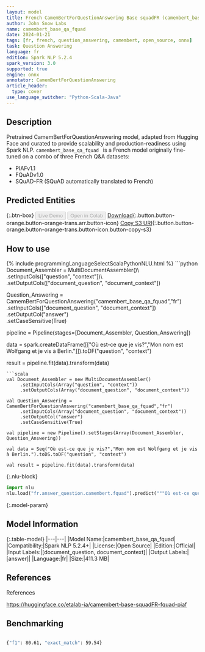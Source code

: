 ```yaml
---
layout: model
title: French CamemBertForQuestionAnswering Base squadFR (camembert_base_qa_fquad)
author: John Snow Labs
name: camembert_base_qa_fquad
date: 2024-01-21
tags: [fr, french, question_answering, camembert, open_source, onnx]
task: Question Answering
language: fr
edition: Spark NLP 5.2.4
spark_version: 3.0
supported: true
engine: onnx
annotator: CamemBertForQuestionAnswering
article_header:
  type: cover
use_language_switcher: "Python-Scala-Java"
---
```


## Description

Pretrained CamemBertForQuestionAnswering model, adapted from Hugging Face and curated to provide scalability and production-readiness using Spark NLP. `camembert_base_qa_fquad ` is a French model originally fine-tuned on a combo of three French Q&A datasets:

- PIAFv1.1
- FQuADv1.0
- SQuAD-FR (SQuAD automatically translated to French)

## Predicted Entities



{:.btn-box}
<button class="button button-orange" disabled>Live Demo</button>
<button class="button button-orange" disabled>Open in Colab</button>
[Download](https://s3.amazonaws.com/auxdata.johnsnowlabs.com/public/models/camembert_base_qa_fquad_fr_5.2.4_3.0_1705871532718.zip){:.button.button-orange.button-orange-trans.arr.button-icon}
[Copy S3 URI](s3://auxdata.johnsnowlabs.com/public/models/camembert_base_qa_fquad_fr_5.2.4_3.0_1705871532718.zip){:.button.button-orange.button-orange-trans.button-icon.button-copy-s3}

## How to use



<div class="tabs-box" markdown="1">
{% include programmingLanguageSelectScalaPythonNLU.html %}
```python
Document_Assembler = MultiDocumentAssembler()\
     .setInputCols(["question", "context"])\
     .setOutputCols(["document_question", "document_context"])

Question_Answering = CamemBertForQuestionAnswering("camembert_base_qa_fquad","fr")\
     .setInputCols(["document_question", "document_context"])\
     .setOutputCol("answer")\
     .setCaseSensitive(True)

pipeline = Pipeline(stages=[Document_Assembler, Question_Answering])

data = spark.createDataFrame([["Où est-ce que je vis?","Mon nom est Wolfgang et je vis à Berlin."]]).toDF("question", "context")

result = pipeline.fit(data).transform(data)
```
```scala
val Document_Assembler = new MultiDocumentAssembler()
     .setInputCols(Array("question", "context"))
     .setOutputCols(Array("document_question", "document_context"))

val Question_Answering = CamemBertForQuestionAnswering("camembert_base_qa_fquad","fr")
     .setInputCols(Array("document_question", "document_context"))
     .setOutputCol("answer")
     .setCaseSensitive(True)

val pipeline = new Pipeline().setStages(Array(Document_Assembler, Question_Answering))

val data = Seq("Où est-ce que je vis?","Mon nom est Wolfgang et je vis à Berlin.").toDS.toDF("question", "context")

val result = pipeline.fit(data).transform(data)
```

{:.nlu-block}
```python
import nlu
nlu.load("fr.answer_question.camembert.fquad").predict("""Où est-ce que je vis?|||"Mon nom est Wolfgang et je vis à Berlin.""")
```
</div>

{:.model-param}
## Model Information

{:.table-model}
|---|---|
|Model Name:|camembert_base_qa_fquad|
|Compatibility:|Spark NLP 5.2.4+|
|License:|Open Source|
|Edition:|Official|
|Input Labels:|[document_question, document_context]|
|Output Labels:|[answer]|
|Language:|fr|
|Size:|411.3 MB|

## References

References

https://huggingface.co/etalab-ia/camembert-base-squadFR-fquad-piaf

## Benchmarking

```bash

{"f1": 80.61, "exact_match": 59.54}
```